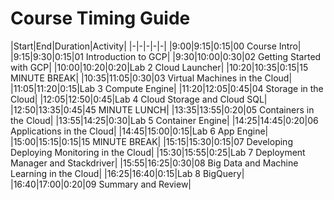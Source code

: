 # Course Timing Guide

|Start|End|Duration|Activity|
|-|-|-|-|-|
|9:00|9:15|0:15|00 Course Intro|		
|9:15|9:30|0:15|01 Introduction to GCP|
|9:30|10:00|0:30|02 Getting Started with GCP|
|10:00|10:20|0:20|Lab 2 Cloud Launcher|
|10:20|10:35|0:15|15 MINUTE BREAK|
|10:35|11:05|0:30|03 Virtual Machines in the Cloud|
|11:05|11:20|0:15|Lab 3 Compute Engine|
|11:20|12:05|0:45|04 Storage in the Cloud|
|12:05|12:50|0:45|Lab 4 Cloud Storage and Cloud SQL|
|12:50|13:35|0:45|45 MINUTE LUNCH|
|13:35|13:55|0:20|05 Containers in the Cloud|
|13:55|14:25|0:30|Lab 5 Container Engine|
|14:25|14:45|0:20|06 Applications in the Cloud|
|14:45|15:00|0:15|Lab 6 App Engine|
|15:00|15:15|0:15|15 MINUTE BREAK|
|15:15|15:30|0:15|07 Developing Deploying Monitoring in the Cloud|
|15:30|15:55|0:25|Lab 7 Deployment Manager and Stackdriver|
|15:55|16:25|0:30|08 Big Data and Machine Learning in the Cloud|
|16:25|16:40|0:15|Lab 8 BigQuery|
|16:40|17:00|0:20|09 Summary and Review|


